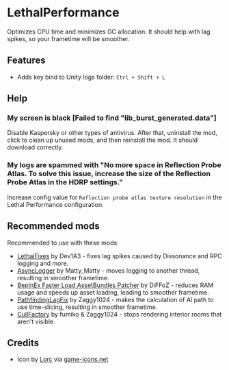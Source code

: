# LethalPerformance
Optimizes CPU time and minimizes GC allocation. It should help with lag spikes, so your frametime will be smoother.

## Features
- Adds key bind to Unity logs folder: `Ctrl + Shift + L`

## Help

### My screen is black \[Failed to find "lib_burst_generated.data"\]
Disable Kaspersky or other types of antivirus. After that, uninstall the mod, click to clean up unused mods, and then reinstall the mod. It should download correctly.

### My logs are spammed with "No more space in Reflection Probe Atlas. To solve this issue, increase the size of the Reflection Probe Atlas in the HDRP settings."
Increase config value for `Reflection probe atlas texture resolution` in the Lethal Performance configuration.

## Recommended mods
Recommended to use with these mods:
- [LethalFixes](https://thunderstore.io/c/lethal-company/p/Dev1A3/LethalFixes/) by Dev1A3 - fixes lag spikes caused by Dissonance and RPC logging and more.
- [AsyncLogger](https://thunderstore.io/c/lethal-company/p/mattymatty/AsyncLoggers/) by Matty_Matty - moves logging to another thread, resulting in smoother frametime.
- [BepInEx Faster Load AssetBundles Patcher](https://thunderstore.io/c/lethal-company/p/DiFFoZ/BepInEx_Faster_Load_AssetBundles_Patcher/) by DiFFoZ - reduces RAM usage and speeds up asset loading, leading to smoother frametime.
- [PathfindingLagFix](https://thunderstore.io/c/lethal-company/p/Zaggy1024/PathfindingLagFix/) by Zaggy1024 - makes the calculation of AI path to use time-slicing, resulting in smoother frametime.
- [CullFactory](https://thunderstore.io/c/lethal-company/p/fumiko/CullFactory/) by fumiko & Zaggy1024 - stops rendering interior rooms that aren't visible.

## Credits
- Icon by [Lorc](https://lorcblog.blogspot.com/) via [game-icons.net](https://game-icons.net/)

